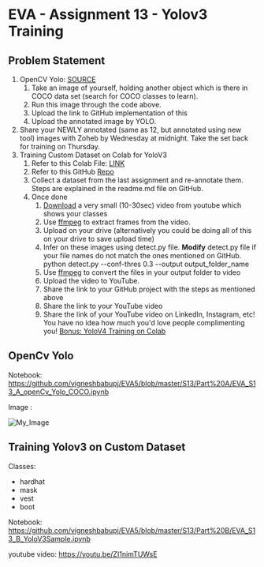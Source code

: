 # EVA - Assignment 13 - Yolov3 Training


## Problem Statement
1. OpenCV Yolo: [SOURCE](https://pysource.com/2019/06/27/yolo-object-detection-using-opencv-with-python/)
	1. Take an image of yourself, holding another object which is there in COCO data set (search for COCO classes to learn). 
	2. Run this image through the code above. 
	3. Upload the link to GitHub implementation of this
	4. Upload the annotated image by YOLO. 
2. Share your NEWLY annotated (same as 12, but annotated using new tool) images with Zoheb by Wednesday at midnight. Take the set back for training on Thursday.
3. Training Custom Dataset on Colab for YoloV3
	1. Refer to this Colab File: [LINK](https://colab.research.google.com/drive/1LbKkQf4hbIuiUHunLlvY-cc0d_sNcAgS)
	2. Refer to this GitHub [Repo](https://github.com/theschoolofai/YoloV3)
	3. Collect a dataset from the last assignment and re-annotate them. Steps are explained in the readme.md file on GitHub.
	4. Once done
		1. [Download](https://www.y2mate.com/en19) a very small (10-30sec) video from youtube which shows your classes
		2. Use [ffmpeg](https://en.wikibooks.org/wiki/FFMPEG_An_Intermediate_Guide/image_sequence) to extract frames from the video. 
		3. Upload on your drive (alternatively you could be doing all of this on your drive to save upload time)
		4. Infer on these images using detect.py file. **Modify** detect.py file if your file names do not match the ones mentioned on GitHub. 
			python detect.py --conf-thres 0.3 --output output_folder_name
		6. Use [ffmpeg](https://en.wikibooks.org/wiki/FFMPEG_An_Intermediate_Guide/image_sequence)  to convert the files in your output folder to video
		7. Upload the video to YouTube. 
		8. Share the link to your GitHub project with the steps as mentioned above
		9. Share the link to your YouTube video
		10. Share the link of your YouTube video on LinkedIn, Instagram, etc! You have no idea how much you'd love people complimenting you! 
[Bonus: YoloV4 Training on Colab](https://colab.research.google.com/drive/1b08y_nUYv5UtDY211NFfINY7Hy_pgZDt#scrollTo=1YW7jPF1BOAw) 

## OpenCv Yolo

Notebook: https://github.com/vigneshbabupj/EVA5/blob/master/S13/Part%20A/EVA_S13_A_openCv_Yolo_COCO.ipynb

Image :

 ![My_Image](https://github.com/vigneshbabupj/EVA5/blob/master/S13/images/My_Image.jpg)


##  Training Yolov3 on Custom Dataset

Classes:
* hardhat
* mask
* vest
* boot

Notebook: https://github.com/vigneshbabupj/EVA5/blob/master/S13/Part%20B/EVA_S13_B_YoloV3Sample.ipynb

youtube video: https://youtu.be/ZI1nimTUWsE 